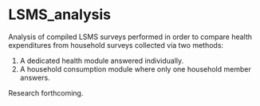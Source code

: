 # LSMS_analysis
Analysis of compiled LSMS surveys performed in order to compare health expenditures from household surveys collected via two methods:
1. A dedicated health module answered individually.
2. A household consumption module where only one household member answers.

Research forthcoming.
